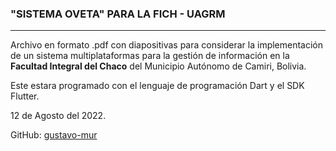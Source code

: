 ### "SISTEMA OVETA" PARA LA FICH - UAGRM
-----

Archivo en formato .pdf con diapositivas para considerar la implementación de un sistema multiplataformas para la gestión de información en la **Facultad Integral del Chaco** del Municipio Autónomo de Camiri, Bolivia.

Este estara programado con el lenguaje de programación Dart y el SDK Flutter.


12 de Agosto del 2022.


GitHub: [gustavo-mur]( https://github.com/gustavo-mur)